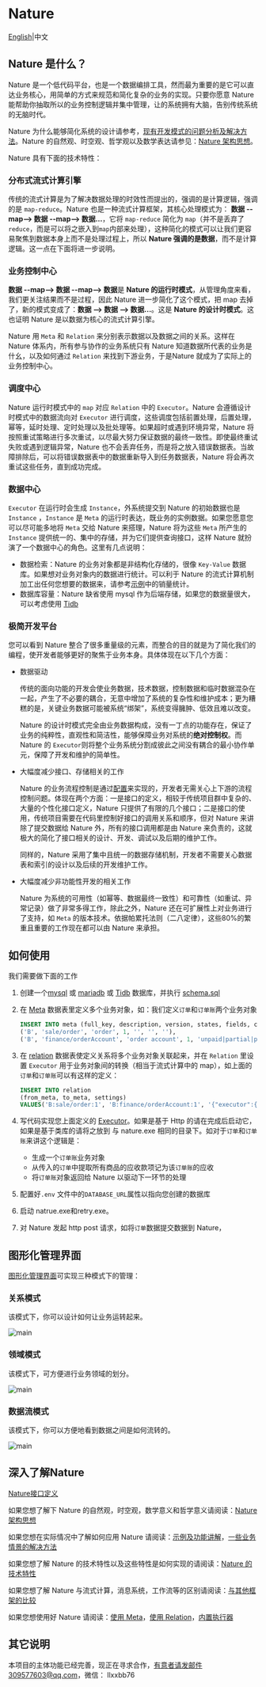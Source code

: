 # Nature

[English](README_EN.md)|中文

## Nature 是什么？

Nature 是一个低代码平台，也是一个数据编排工具，然而最为重要的是它可以直达业务核心，用简单的方式来规范和简化复杂的业务的实现。只要你愿意 Nature 能帮助你抽取所以的业务控制逻辑并集中管理，让的系统拥有大脑，告别传统系统的无脑时代。

Nature 为什么能够简化系统的设计请参考，[现有开发模式的问题分析及解决方法](doc/ZH/natureBusinessValue.md)。Nature 的自然观、时空观、哲学观以及数学表达请参见：[Nature 架构思想](doc/ZH/help/architecture.md)。

Nature 具有下面的技术特性：

### 分布式流式计算引擎

传统的流式计算是为了解决数据处理的时效性而提出的，强调的是计算逻辑，强调的是 `map-reduce`。Nature 也是一种流式计算框架，其核心处理模式为： **数据 --map--> 数据 --map--> 数据...**，它将 `map-reduce` 简化为 `map`（并不是丢弃了`reduce`，而是可以将之嵌入到`map`内部来处理），这种简化的模式可以让我们更容易聚焦到数据本身上而不是处理过程上，所以 **Nature 强调的是数据**，而不是计算逻辑。这一点在下面将进一步说明。

### 业务控制中心

**数据 --map--> 数据 --map--> 数据**是 **Nature 的运行时模式**，从管理角度来看，我们更关注结果而不是过程，因此 Nature 进一步简化了这个模式，把 map 去掉了，新的模式变成了：**数据 --> 数据 --> 数据...**。这是 **Nature 的设计时模式**。这也证明 Nature 是以数据为核心的流式计算引擎。

Nature 用 `Meta` 和 `Relation` 来分别表示数据以及数据之间的关系。这样在 Nature 体系内，所有参与协作的业务系统只有 Nature 知道数据所代表的业务是什幺，以及如何通过 `Relation` 来找到下游业务，于是Nature 就成为了实际上的业务控制中心。

### 调度中心

Nature 运行时模式中的 `map` 对应 `Relation`  中的 `Executor`。Nature 会遵循设计时模式中的数据流向对 `Executor` 进行调度，这些调度包括前置处理，后置处理，幂等，延时处理、定时处理以及批处理等。如果超时或遇到环境异常，Nature 将按照重试策略进行多次重试，以尽最大努力保证数据的最终一致性。即使最终重试失败或遇到逻辑异常，Nature 也不会丢弃任务，而是将之放入错误数据表。当故障排除后，可以将错误数据表中的数据重新导入到任务数据表，Nature 将会再次重试这些任务，直到成功完成。

### 数据中心

`Executor` 在运行时会生成 `Instance`，外系统提交到 Nature 的初始数据也是 `Instance` ，`Instance` 是 `Meta` 的运行时表达，既业务的实例数据。如果您愿意您可以尽可能多地将 `Meta` 交给 Nature 来搭理，Nature 将为这些 `Meta` 所产生的 `Instance` 提供统一的、集中的存储，并为它们提供查询接口，这样 Nature 就扮演了一个数据中心的角色。这里有几点说明：

- 数据检索：Nature 的业务对象都是非结构化存储的，很像 `Key-Value` 数据库。如果想对业务对象内的数据进行统计。可以利于 Nature 的流式计算机制加工出任何您想要的数据来，请参考[示例](nature-demo/README.md)中的销量统计。
- 数据库容量：Nature 缺省使用 mysql 作为后端存储，如果您的数据量很大，可以考虑使用 [Tidb](https://pingcap.com/en/) 

### 极简开发平台 

您可以看到 Nature 整合了很多重量级的元素，而整合的目的就是为了简化我们的编程，使开发者能够更好的聚焦于业务本身。具体体现在以下几个方面：

- 数据驱动

  传统的面向功能的开发会使业务数据，技术数据，控制数据和临时数据混杂在一起，产生了不必要的耦合，无意中增加了系统的复杂性和维护成本；更为糟糕的是，关键业务数据可能被系统“绑架”，系统变得臃肿、低效且难以改变。

  Nature 的设计时模式完全由业务数据构成，没有一丁点的功能存在，保证了业务的纯粹性，直观性和简洁性，能够保障业务对系统的**绝对控制权**。而 Nature 的 `Executor`则将整个业务系统分割成彼此之间没有耦合的最小协作单元，保障了开发和维护的简单性。

- 大幅度减少接口、存储相关的工作

  Nature 的业务流程控制是通过[配置](doc/ZH/help/relation.md)来实现的，开发者无需关心上下游的流程控制问题。体现在两个方面：一是接口的定义，相较于传统项目群中复杂的、大量的个性化接口定义，Nature 只提供了有限的几个接口；二是接口的使用，传统项目需要在代码里控制好接口的调用关系和顺序，但对 Nature 来讲除了提交数据给 Nature 外，所有的接口调用都是由 Nature 来负责的，这就极大的简化了接口相关的设计、开发、调试以及后期的维护工作。

  同样的，Nature 采用了集中且统一的数据存储机制，开发者不需要关心数据表和索引的设计以及后续的开发维护工作。

- 大幅度减少非功能性开发的相关工作

  Nature 为系统的可用性（如幂等、数据最终一致性）和可靠性（如重试、异常记录）做了非常多得工作，除此之外，Nature 还在可扩展性上对业务进行了支持，如 `Meta` 的版本技术。依据帕累托法则（二八定律），这些80%的繁重且重要的工作现在都可以由 Nature 来承担。

## 如何使用

我们需要做下面的工作

1. 创建一个[mysql](https://www.mysql.com/) 或 [mariadb](https://mariadb.org/) 或 [Tidb](https://pingcap.com/en/) 数据库，并执行 [schema.sql](shell/schema.sql)

2. 在 [Meta](doc/ZH/help/meta.md) 数据表里定义多个业务对象，如：我们定义`订单`和`订单账`两个业务对象 

   ```sql
   INSERT INTO meta (full_key, description, version, states, fields, config) VALUES
   ('B', 'sale/order', 'order', 1, '', '', ''),
   ('B', 'finance/orderAccount', 'order account', 1, 'unpaid|partial|paid', '', '{"master":"B:sale/order:1"}'); 
   ```

3. 在 [relation](doc/ZH/help/relation.md) 数据表使定义关系将多个业务对象关联起来，并在 `Relation` 里设置 `Executor` 用于业务对象间的转换（相当于流式计算中的 map），如上面的`订单`和`订单账`可以有这样的定义：

   ```sql
   INSERT INTO relation
   (from_meta, to_meta, settings)
   VALUES('B:sale/order:1', 'B:finance/orderAccount:1', '{"executor":{"protocol":"localRust","url":"nature_demo:order_receivable"},"target":{"states":{"add":["unpaid"]}}}');
   ```

4. 写代码实现您上面定义的 [Executor](doc/ZH/help/executor.md)。如果是基于 Http 的请在完成后启动它，如果是基于类库的请将之放到 与 nature.exe 相同的目录下。如对于`订单`和`订单账`来讲这个逻辑是：

   - 生成一个`订单账`业务对象
   - 从传入的`订单`中提取所有商品的应收款项记为该`订单账`的应收
   - 将`订单账`对象返回给 Nature 以驱动下一环节的处理

5. 配置好`.env` 文件中的`DATABASE_URL`属性以指向您创建的数据库

6. 启动 natrue.exe和retry.exe。

7. 对 Nature 发起 http post 请求，如将`订单`数据提交数据到 Nature，

## 图形化管理界面

[图形化管理界面](https://github.com/llxxbb/Nature-Manager-UI)可实现三种模式下的管理：

### 关系模式

该模式下，你可以设计如何让业务运转起来。

![main](/llxxbb/Nature-Manager-UI/raw/main/doc/relation.png?raw=true)

### 领域模式

该模式下，可方便进行业务领域的划分。

![main](/llxxbb/Nature-Manager-UI/raw/main/doc/domain.png?raw=true)

### 数据流模式

该模式下，你可以方便地看到数据之间是如何流转的。

![main](/llxxbb/Nature-Manager-UI/raw/main/doc/instance.png?raw=true)

## 深入了解Nature

[Nature接口定义](doc/ZH/help/nature-interface.md)

如果您想了解下 Nature 的自然观，时空观，数学意义和哲学意义请阅读：[Nature 架构思想](doc/ZH/help/architecture.md)

如果您想在实际情况中了解如何应用 Nature 请阅读：[示例及功能讲解](nature-demo/README.md)，[一些业务情景的解决方法](doc/ZH/help/use-case.md)

如果您想了解 Nature 的技术特性以及这些特性是如何实现的请阅读：[Nature 的技术特性](doc/ZH/help/characteristics.md)

如果您想了解 Nature 与流式计算，消息系统，工作流等的区别请阅读：[与其他框架的比较](doc/ZH/compare.md)

如果您想使用好 Nature 请阅读：[使用 Meta](doc/ZH/help/meta.md)，[使用 Relation](doc/ZH/help/relation.md)，[内置执行器](doc/ZH/help/built-in.md)

## 其它说明

本项目的主体功能已经完善，现正在寻求合作，有意者请发邮件309577603@qq.com，微信： llxxbb76

